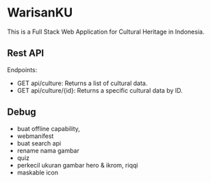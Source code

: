 # WarisanKU

This is a Full Stack Web Application for Cultural Heritage in Indonesia.

## Rest API

Endpoints:

- GET api/culture: Returns a list of cultural data.
- GET api/culture/{id}: Returns a specific cultural data by ID.

## Debug

- buat offline capability,
- webmanifest
- buat search api
- rename nama gambar
- quiz
- perkecil ukuran gambar hero & ikrom, riqqi
- maskable icon
